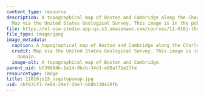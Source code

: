 ```yaml
---
content_type: resource
description: A topographical map of Boston and Cambridge along the Charles River.
  Map via the United States Geological Survey. This image is in the public domain.
file: https://ol-ocw-studio-app-qa.s3.amazonaws.com/courses/11-016j-the-once-and-future-city-spring-2015/cbf831f17e0d29e728e7bb8b338420f6_11016js15_usgstopomap.jpg
file_type: image/jpeg
image_metadata:
  caption: A topographical map of Boston and Cambridge along the Charles River.
  credit: Map via the United States Geological Survey. This image is in the public
    domain.
  image-alt: A topographical map of Boston and Cambridge.
parent_uid: bf39994b-1e14-9bcb-34d1-e88a771e27fe
resourcetype: Image
title: 11016js15_usgstopomap.jpg
uid: cbf831f1-7e0d-29e7-28e7-bb8b338420f6
---
```


